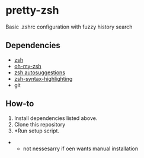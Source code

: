 # pretty-zsh
Basic .zshrc configuration with fuzzy history search

## Dependencies
* [zsh](https://zsh.sourceforge.io/)
* [oh-my-zsh](https://ohmyz.sh/)
* [zsh autosuggestions](https://github.com/zsh-users/zsh-autosuggestions/blob/master/INSTALL.md)
* [zsh-syntax-highlighting](https://github.com/zsh-users/zsh-syntax-highlighting/blob/master/INSTALL.md#oh-my-zsh)
* git

## How-to
1. Install dependencies listed above.
2. Clone this repository
3. *Run setup script.

* - not nessesarry if oen wants manual installation
